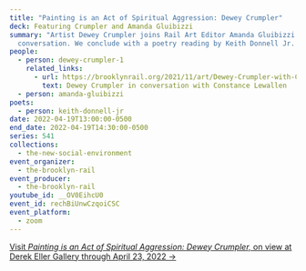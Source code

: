 ```yaml
---
title: "Painting is an Act of Spiritual Aggression: Dewey Crumpler"
deck: Featuring Crumpler and Amanda Gluibizzi
summary: "Artist Dewey Crumpler joins Rail Art Editor Amanda Gluibizzi for a
  conversation. We conclude with a poetry reading by Keith Donnell Jr. "
people:
  - person: dewey-crumpler-1
    related_links:
      - url: https://brooklynrail.org/2021/11/art/Dewey-Crumpler-with-Constance-Lewallen
        text: Dewey Crumpler in conversation with Constance Lewallen
  - person: amanda-gluibizzi
poets:
  - person: keith-donnell-jr
date: 2022-04-19T13:00:00-0500
end_date: 2022-04-19T14:30:00-0500
series: 541
collections:
  - the-new-social-environment
event_organizer:
  - the-brooklyn-rail
event_producer:
  - the-brooklyn-rail
youtube_id: __OV0EihcU0
event_id: rechBiUnwCzqoiCSC
event_platform:
  - zoom
---
```

[Visit *Painting is an Act of Spiritual Aggression: Dewey Crumpler,* on view at Derek Eller Gallery through April 23, 2022 →](https://www.derekeller.com/exhibitions/dewey-crumpler)